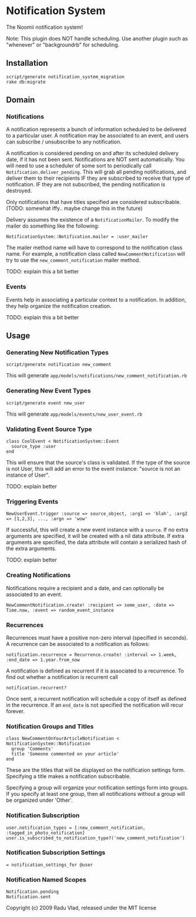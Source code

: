 Notification System
===================

The Noomii notification system!

Note: This plugin does NOT handle scheduling. Use another plugin such as "whenever" or "backgroundrb" for scheduling.

Installation
------------

    script/generate notification_system_migration
    rake db:migrate

Domain
------

### Notifications ###

A notification represents a bunch of information scheduled to be delivered to a particular user. A notification may be associated to an event, and users can subscribe / unsubscribe to any notification.

A notification is considered pending on and after its scheduled delivery date, if it has not been sent. Notifications are NOT sent automatically. You will need to use a scheduler of some sort to periodically call `Notification.deliver_pending`. This will grab all pending notifications, and deliver them to their recipients IF they are subscribed to receive that type of notification. IF they are not subscribed, the pending notification is destroyed.

Only notifications that have titles specified are considered subscribable. (TODO: somewhat iffy.. maybe change this in the future)

Delivery assumes the existence of a `NotificationMailer`. To modify the mailer do something like the following:

    NotificationSystem::Notification.mailer = :user_mailer

The mailer method name will have to correspond to the notification class name. For example, a notification class called `NewCommentNotification` will try to use the `new_comment_notification` mailer method.

TODO: explain this a bit better

### Events ###

Events help in associating a particular context to a notification. In addition, they help organize the notification creation.

TODO: explain this a bit better


Usage
-----

### Generating New Notification Types ###

    script/generate notification new_comment
    
This will generate `app/models/notifications/new_comment_notification.rb`

### Generating New Event Types ###

    script/generate event new_user

This will generate `app/models/events/new_user_event.rb`

### Validating Event Source Type ###

    class CoolEvent < NotificationSystem::Event
      source_type :user
    end
    
This will ensure that the source's class is validated. If the type of the source is not User, this will add an error to the event instance: "source is not an instance of User".

TODO: explain better

### Triggering Events ###

    NewUserEvent.trigger :source => source_object, :arg1 => 'blah', :arg2 => [1,2,3], ..., :argn => 'wow'
    
If successful, this will create a new event instance with a `source`. If no extra arguments are specified, it will be created with a nil data attribute. If extra arguments are specified, the data attribute will contain a serialized hash of the extra arguments.

TODO: explain better
    
### Creating Notifications ###

Notifications require a recipient and a date, and can optionally be associated to an event.

    NewCommentNotification.create! :recipient => some_user, :date => Time.now, :event => random_event_instance

### Recurrences ###

Recurrences must have a positive non-zero interval (specified in seconds). A recurrence can be associated to a notification as follows:

    notification.recurrence = Recurrence.create! :interval => 1.week, :end_date => 1.year.from_now

A notification is defined as recurrent if it is associated to a recurrence. To find out whether a notification is recurrent call

    notification.recurrent?

Once sent, a recurrent notification will schedule a copy of itself as defined in the recurrence. If an `end_date` is not specified the notification will recur forever.

### Notification Groups and Titles ###

    class NewCommentOnYourArticleNotification < NotificationSystem::Notification
      group 'Comments'
      title 'Someone commented on your article'
    end
    
These are the titles that will be displayed on the notification settings form. Specifying a title makes a notification subscribable.

Specifying a group will organize your notification settings form into groups. If you specify at least one group, then all notifications
without a group will be organized under 'Other'.

### Notification Subscription ###

    user.notification_types = [:new_comment_notification, :tagged_in_photo_notification]
    user.is_subscribed_to_notification_type?('new_comment_notification')
    
### Notification Subscription Settings ###

    = notification_settings_for @user
    
### Notification Named Scopes ###

    Notification.pending
    Notification.sent

Copyright (c) 2009 Radu Vlad, released under the MIT license
